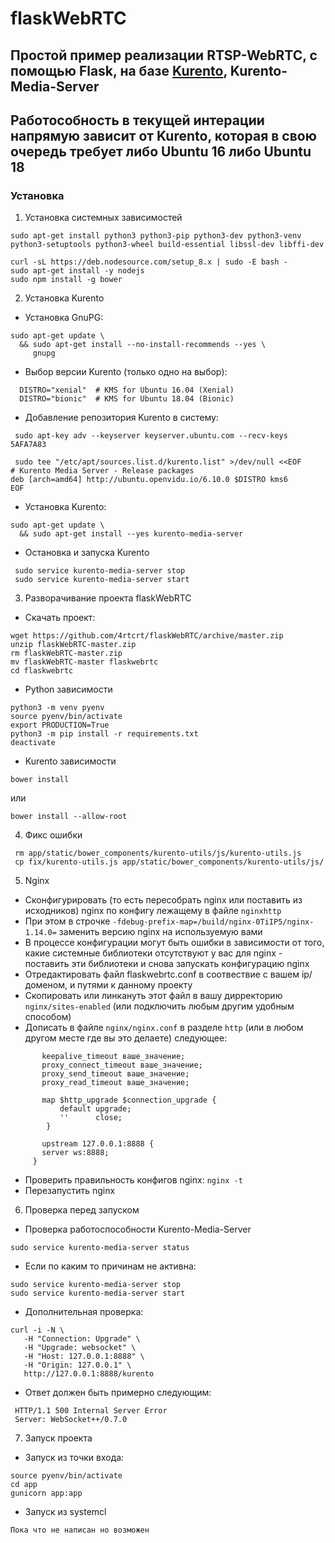 # flaskWebRTC

## Простой пример реализации RTSP-WebRTC, с помощью Flask, на базе [Kurento](https://www.kurento.org), Kurento-Media-Server
## Работособность в текущей интерации напрямую зависит от Kurento, которая в свою очередь требует либо Ubuntu 16 либо Ubuntu 18

### Установка

1. Установка системных зависимостей

  ```
  sudo apt-get install python3 python3-pip python3-dev python3-venv python3-setuptools python3-wheel build-essential libssl-dev libffi-dev
  ```

  ```
  curl -sL https://deb.nodesource.com/setup_8.x | sudo -E bash -
  sudo apt-get install -y nodejs
  sudo npm install -g bower
  ```

2. Установка Kurento

 - Установка GnuPG:
```
sudo apt-get update \
  && sudo apt-get install --no-install-recommends --yes \
     gnupg
```
 - Выбор версии Kurento (только одно на выбор):
```
  DISTRO="xenial"  # KMS for Ubuntu 16.04 (Xenial)
  DISTRO="bionic"  # KMS for Ubuntu 18.04 (Bionic)
```
- Добавление репозитория Kurento в систему:
```
 sudo apt-key adv --keyserver keyserver.ubuntu.com --recv-keys 5AFA7A83
```
```
 sudo tee "/etc/apt/sources.list.d/kurento.list" >/dev/null <<EOF
# Kurento Media Server - Release packages
deb [arch=amd64] http://ubuntu.openvidu.io/6.10.0 $DISTRO kms6
EOF
```

- Установка Kurento:
```
sudo apt-get update \
  && sudo apt-get install --yes kurento-media-server
```

 - Остановка и запуска Kurento
```
 sudo service kurento-media-server stop
 sudo service kurento-media-server start
```

3. Разворачивание проекта flaskWebRTC

- Скачать проект:
 ```
 wget https://github.com/4rtcrt/flaskWebRTC/archive/master.zip
 unzip flaskWebRTC-master.zip
 rm flaskWebRTC-master.zip
 mv flaskWebRTC-master flaskwebrtc
 cd flaskwebrtc
 ```

- Python зависимости
 ```
 python3 -m venv pyenv
 source pyenv/bin/activate
 export PRODUCTION=True
 python3 -m pip install -r requirements.txt
 deactivate
 ```

- Kurento зависимости
 ```
 bower install
 ```
 или
  ```
 bower install --allow-root
 ```

4. Фикс ошибки

 ```
  rm app/static/bower_components/kurento-utils/js/kurento-utils.js
  cp fix/kurento-utils.js app/static/bower_components/kurento-utils/js/
 ```

5. Nginx
 - Сконфигурировать (то есть пересобрать nginx или поставить из исходников) nginx по конфигу лежащему в файле ```nginxhttp```
 - При этом в строчке ``` -fdebug-prefix-map=/build/nginx-0TiIP5/nginx-1.14.0= ``` заменить версию nginx на используемую вами
 - В процессе конфигурации могут быть ошибки в зависимости от того, какие системные библиотеки отсутствуют у вас для nginx - поставить эти библиотеки и снова запускать конфигурацию nginx
 - Отредактировать файл flaskwebrtc.conf в соотвествие с вашем ip/доменом, и путями к данному проекту
 - Скопировать или линкануть этот файл в вашу дирректорию ```nginx/sites-enabled``` (или подключить любым другим удобным способом)
 - Дописать в файле ```nginx/nginx.conf``` в разделе ```http```  (или в любом другом месте где вы это делаете) следующее:
 
 ```
        keepalive_timeout ваше_значение;
        proxy_connect_timeout ваше_значение;
        proxy_send_timeout ваше_значение;
        proxy_read_timeout ваше_значение;

        map $http_upgrade $connection_upgrade {
            default upgrade;
            ''      close;
         }

        upstream 127.0.0.1:8888 {
        server ws:8888;
      }
 ```
 - Проверить правильность конфигов nginx:
  ``` nginx -t ```
  - Перезапустить nginx

6. Проверка перед запуском

 - Проверка работоспособности Kurento-Media-Server
 ```
 sudo service kurento-media-server status
 ```
 
 - Если по каким то причинам не активна:
 ```
 sudo service kurento-media-server stop
 sudo service kurento-media-server start
```

- Дополнительная проверка:
 ```
 curl -i -N \
    -H "Connection: Upgrade" \
    -H "Upgrade: websocket" \
    -H "Host: 127.0.0.1:8888" \
    -H "Origin: 127.0.0.1" \
    http://127.0.0.1:8888/kurento
 ```
 - Ответ должен быть примерно следующим:
 ```
  HTTP/1.1 500 Internal Server Error
  Server: WebSocket++/0.7.0
 ```
 
7. Запуск проекта
 - Запуск из точки входа:
```
source pyenv/bin/activate
cd app
gunicorn app:app
```
 - Запуск из systemcl
```
Пока что не написан но возможен
```


